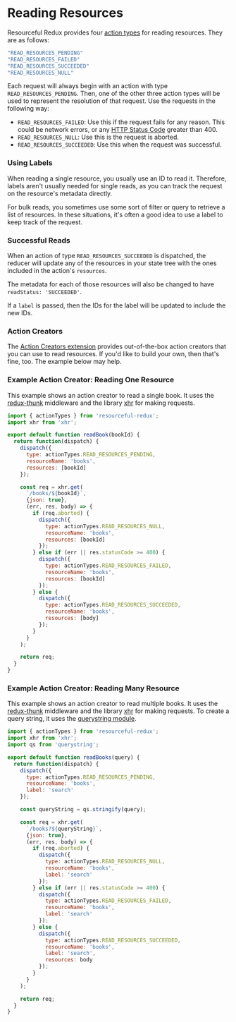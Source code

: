 # Reading Resources

Resourceful Redux provides four [action types](./faq/action-types.md) for
reading resources. They are as follows:

```js
"READ_RESOURCES_PENDING"
"READ_RESOURCES_FAILED"
"READ_RESOURCES_SUCCEEDED"
"READ_RESOURCES_NULL"
```

Each request will always begin with an action with type
`READ_RESOURCES_PENDING`. Then, one of the other three action types will be
used to represent the resolution of that request. Use the requests in the
following way:

- `READ_RESOURCES_FAILED`: Use this if the request fails for any reason. This
  could be network errors, or any
  [HTTP Status Code](https://en.wikipedia.org/wiki/List_of_HTTP_status_codes)
  greater than 400.
- `READ_RESOURCES_NULL`: Use this is the request is aborted.
- `READ_RESOURCES_SUCCEEDED`: Use this when the request was successful.

### Using Labels

When reading a single resource, you usually use an ID to read it. Therefore,
labels aren't usually needed for single reads, as you can track the request
on the resource's metadata directly.

For bulk reads, you sometimes use some sort of filter or query to retrieve a
list of resources. In these situations, it's often a good idea to use a label
to keep track of the request.

### Successful Reads

When an action of type `READ_RESOURCES_SUCCEEDED` is dispatched, the
reducer will update any of the resources in your state tree with the ones
included in the action's `resources`.

The metadata for each of those resources will also be changed to have
`readStatus: 'SUCCEEDED'`.

If a `label` is passed, then the IDs for the label will be updated to include
the new IDs.

### Action Creators

The [Action Creators extension](/docs/extensions/action-creators.md) provides
out-of-the-box action creators that you can use to read resources. If you'd
like to build your own, then that's fine, too. The example below may help.

### Example Action Creator: Reading One Resource

This example shows an action creator to read a single book. It uses the
[redux-thunk](https://github.com/gaearon/redux-thunk) middleware and the
library [xhr](https://github.com/naugtur/xhr) for making requests.

```js
import { actionTypes } from 'resourceful-redux';
import xhr from 'xhr';

export default function readBook(bookId) {
  return function(dispatch) {
    dispatch({
      type: actionTypes.READ_RESOURCES_PENDING,
      resourceName: 'books',
      resources: [bookId]
    });

    const req = xhr.get(
      `/books/${bookId}`,
      {json: true},
      (err, res, body) => {
        if (req.aborted) {
          dispatch({
            type: actionTypes.READ_RESOURCES_NULL,
            resourceName: 'books',
            resources: [bookId]
          });
        } else if (err || res.statusCode >= 400) {
          dispatch({
            type: actionTypes.READ_RESOURCES_FAILED,
            resourceName: 'books',
            resources: [bookId]
          });
        } else {
          dispatch({
            type: actionTypes.READ_RESOURCES_SUCCEEDED,
            resourceName: 'books',
            resources: [body]
          });
        }
      }
    );

    return req;
  }
}
```

### Example Action Creator: Reading Many Resource

This example shows an action creator to read multiple books. It uses the
[redux-thunk](https://github.com/gaearon/redux-thunk) middleware and the
library [xhr](https://github.com/naugtur/xhr) for making requests. To create
a query string, it uses the
[querystring module](https://github.com/Gozala/querystring).

```js
import { actionTypes } from 'resourceful-redux';
import xhr from 'xhr';
import qs from 'querystring';

export default function readBooks(query) {
  return function(dispatch) {
    dispatch({
      type: actionTypes.READ_RESOURCES_PENDING,
      resourceName: 'books',
      label: 'search'
    });

    const queryString = qs.stringify(query);

    const req = xhr.get(
      `/books?${queryString}`,
      {json: true},
      (err, res, body) => {
        if (req.aborted) {
          dispatch({
            type: actionTypes.READ_RESOURCES_NULL,
            resourceName: 'books',
            label: 'search'
          });
        } else if (err || res.statusCode >= 400) {
          dispatch({
            type: actionTypes.READ_RESOURCES_FAILED,
            resourceName: 'books',
            label: 'search'
          });
        } else {
          dispatch({
            type: actionTypes.READ_RESOURCES_SUCCEEDED,
            resourceName: 'books',
            label: 'search',
            resources: body
          });
        }
      }
    );

    return req;
  }
}
```
